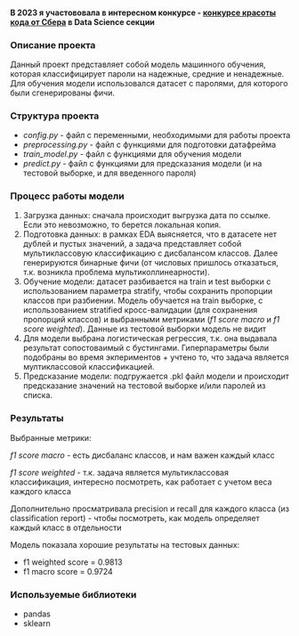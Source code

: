 #### В 2023 я участововала в интересном конкурсе - [конкурсе красоты кода от Сбера](https://habr.com/ru/companies/sberbank/news/759496/) в Data Science секции 


### Описание проекта

Данный проект представляет собой модель машинного обучения, которая классифицирует пароли на надежные, средние и ненадежные. Для обучения модели использовался датасет с паролями, для которого были сгенерированы фичи.

### Структура проекта

- *config.py* - файл с переменными, необходимыми для работы проекта
- *preprocessing.py* - файл с функциями для подготовки датафрейма
- *train_model.py* - файл с функциями для обучения модели
- *predict.py* - файл с функциями для предсказания модели (и на тестовой выборке, и для введенного пароля)

### Процесс работы модели

1. Загрузка данных: сначала происходит выгрузка дата по ссылке. Если это невозможно, то берется локальная копия.
2. Подготовка данных: в рамках EDA выясняется, что в датасете нет дублей и пустых значений, а задача представляет собой мультиклассовую классификацию с дисбалансом классов. Далее генерируются бинарные фичи (от числовых пришлось отказаться, т.к. возникла проблема мультиколлинеарности).
3. Обучение модели: датасет разбивается на train и test выборки с использованием параметра stratify, чтобы сохранить пропорции классов при разбиении. Модель обучается на train выборке, с использованием stratified кросс-валидации (для сохранения пропорций классов) и выбранными метриками (_f1 score macro_ и _f1 score weighted_). Данные из тестовой выборки модель не видит
4. Для модели выбрана логистическая регрессия, т.к. она выдавала результат сопостоваимый с бустингами. Гиперпараметры были подобраны во время экпериментов + учтено то, что задача является мултиклассовой классификацией. 
5. Предсказание модели: подгружается .pkl файл модели и происходит предсказание значений на тестовой выборке и/или паролей из списка.

### Результаты
Выбранные метрики:

_f1 score macro_ - есть дисбаланс классов, и нам важен каждый класс

_f1 score weighted_ - т.к. задача является мультиклассовая классификация, интересно посмотреть, как работает с учетом веса каждого класса

Дополнительно просматривала precision и recall для каждого класса (из classification report) - чтобы посмотреть, как модель определяет каждый класс в отдельности

Модель показала хорошие результаты на тестовых данных:

- f1 weighted score = 0.9813
- f1 macro score = 0.9724

### Используемые библиотеки

- pandas
- sklearn
